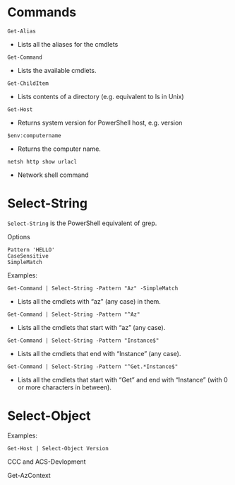 
# Commands

```Get-Alias```
* Lists all the aliases for the cmdlets

```Get-Command```
* Lists the available cmdlets.

`Get-ChildItem`
* Lists contents of a directory (e.g. equivalent to ls in Unix)

```Get-Host```
* Returns system version for PowerShell host, e.g. version

```$env:computername```
* Returns the computer name.

```netsh http show urlacl```
* Network shell command


# Select-String

`Select-String` is the PowerShell equivalent of grep.

Options

```Pattern 'HELLO' ```\
```CaseSensitive```\
```SimpleMatch```


Examples:

```Get-Command | Select-String -Pattern "Az" -SimpleMatch```

* Lists all the cmdlets with “az” (any case) in them.

```Get-Command | Select-String -Pattern "^Az"```
* Lists all the cmdlets that start with “az” (any case).

```Get-Command | Select-String -Pattern "Instance$"```
* Lists all the cmdlets that end with “Instance” (any case).

```Get-Command | Select-String -Pattern "^Get.*Instance$"``` 
* Lists all the cmdlets that start with “Get” and end with “Instance” (with 0 or more  characters in between).

# Select-Object

Examples:

 `Get-Host | Select-Object Version`


CCC and ACS-Devlopment

Get-AzContext
